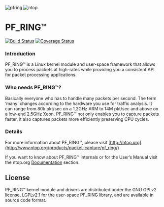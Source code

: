 ![pfring][pfring_logo] ![ntop][ntop_logo]
# PF_RING™

[![Build Status](https://travis-ci.org/ntop/PF_RING.png?branch=dev)](https://travis-ci.org/ntop/PF_RING)
[![Coverage Status](https://coveralls.io/repos/github/ntop/PF_RING/badge.svg?branch=dev)](https://coveralls.io/github/ntop/PF_RING?branch=dev)

### Introduction

PF_RING™ is a Linux kernel module and user-space framework that allows
you to process packets at high-rates while providing you a consistent
API for packet processing applications.

### Who needs PF_RING™?
Basically everyone who has to handle many packets per second. The term ‘many’ changes according to the hardware you use for traffic analysis. It can range from 80k pkt/sec on a 1,2GHz ARM to 14M pkt/sec and above on a low-end 2,5GHz Xeon. PF_RING™ not only enables you to capture packets faster, it also captures packets more efficiently preserving CPU cycles.

### Details
For more information about PF_RING™, please visit [http://ntop.org](http://www.ntop.org/products/packet-capture/pf_ring/)

If you want to know about PF_RING™ internals or for the User’s Manual visit the ntop.org  [Documentation](http://www.ntop.org/support/documentation/documentation/) section.

## License
PF_RING™ kernel module and drivers are distributed under the GNU GPLv2 license, LGPLv2.1 for the user-space PF_RING library, and are available in source code format.

[pfring_logo]: http://www.ntop.org/wp-content/uploads/2015/05/pf_ring-logo-150x150.png
[ntop_logo]: https://camo.githubusercontent.com/58e2a1ecfff62d8ecc9d74633bd1013f26e06cba/687474703a2f2f7777772e6e746f702e6f72672f77702d636f6e74656e742f75706c6f6164732f323031352f30352f6e746f702e706e67
